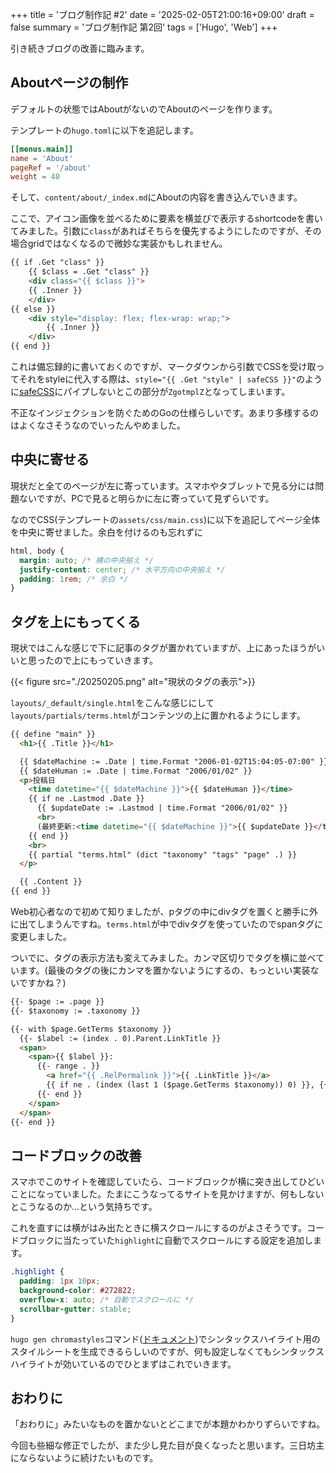+++
title = 'ブログ制作記 #2'
date = '2025-02-05T21:00:16+09:00'
draft = false
summary = 'ブログ制作記 第2回'
tags = ['Hugo', 'Web']
+++

引き続きブログの改善に臨みます。

## Aboutページの制作
デフォルトの状態ではAboutがないのでAboutのページを作ります。

テンプレートの`hugo.toml`に以下を追記します。

```toml
[[menus.main]]
name = 'About'
pageRef = '/about'
weight = 40
```

そして、`content/about/_index.md`にAboutの内容を書き込んでいきます。

ここで、アイコン画像を並べるために要素を横並びで表示するshortcodeを書いてみました。引数に`class`があればそちらを優先するようにしたのですが、その場合gridではなくなるので微妙な実装かもしれません。
```html
{{ if .Get "class" }}
    {{ $class = .Get "class" }}
    <div class="{{ $class }}">
    {{ .Inner }}
    </div>
{{ else }}
    <div style="display: flex; flex-wrap: wrap;">
        {{ .Inner }}
    </div>
{{ end }}
```

これは備忘録的に書いておくのですが、マークダウンから引数でCSSを受け取ってそれをstyleに代入する際は、`style="{{ .Get "style" | safeCSS }}"`のように[safeCSS](https://gohugo.io/functions/safe/css/)にパイプしないとこの部分が`ZgotmplZ`となってしまいます。

不正なインジェクションを防ぐためのGoの仕様らしいです。あまり多様するのはよくなさそうなのでいったんやめました。

## 中央に寄せる
現状だと全てのページが左に寄っています。スマホやタブレットで見る分には問題ないですが、PCで見ると明らかに左に寄っていて見ずらいです。

なのでCSS(テンプレートの`assets/css/main.css`)に以下を追記してページ全体を中央に寄せました。余白を付けるのも忘れずに
```css
html, body {
  margin: auto; /* 横の中央揃え */
  justify-content: center; /* 水平方向の中央揃え */
  padding: 1rem; /* 余白 */
}
```

## タグを上にもってくる
現状ではこんな感じで下に記事のタグが置かれていますが、上にあったほうがいいと思ったので上にもっていきます。

{{< figure src="./20250205.png" alt="現状のタグの表示">}}

`layouts/_default/single.html`をこんな感じにして`layouts/partials/terms.html`がコンテンツの上に置かれるようにします。

```html
{{ define "main" }}
  <h1>{{ .Title }}</h1>

  {{ $dateMachine := .Date | time.Format "2006-01-02T15:04:05-07:00" }}
  {{ $dateHuman := .Date | time.Format "2006/01/02" }}
  <p>投稿日
    <time datetime="{{ $dateMachine }}">{{ $dateHuman }}</time>
    {{ if ne .Lastmod .Date }}
      {{ $updateDate := .Lastmod | time.Format "2006/01/02" }}
      <br>
      (最終更新:<time datetime="{{ $dateMachine }}">{{ $updateDate }}</time>)
    {{ end }}
    <br>
    {{ partial "terms.html" (dict "taxonomy" "tags" "page" .) }}
  </p>

  {{ .Content }}
{{ end }}

```

Web初心者なので初めて知りましたが、pタグの中にdivタグを置くと勝手に外に出てしまうんですね。`terms.html`が中でdivタグを使っていたのでspanタグに変更しました。

ついでに、タグの表示方法も変えてみました。カンマ区切りでタグを横に並べています。(最後のタグの後にカンマを置かないようにするの、もっといい実装ないですかね？)

```html
{{- $page := .page }}
{{- $taxonomy := .taxonomy }}

{{- with $page.GetTerms $taxonomy }}
  {{- $label := (index . 0).Parent.LinkTitle }}
  <span>
    <span>{{ $label }}:
      {{- range . }}
        <a href="{{ .RelPermalink }}">{{ .LinkTitle }}</a>
        {{ if ne . (index (last 1 ($page.GetTerms $taxonomy)) 0) }}, {{ end }}
      {{- end }}
    </span>
  </span>
{{- end }}
```

## コードブロックの改善
スマホでこのサイトを確認していたら、コードブロックが横に突き出してひどいことになっていました。たまにこうなってるサイトを見かけますが、何もしないとこうなるのか…という気持ちです。

これを直すには横がはみ出たときに横スクロールにするのがよさそうです。コードブロックに当たっていた`highlight`に自動でスクロールにする設定を追加します。

```css
.highlight {
  padding: 1px 10px;
  background-color: #272822;
  overflow-x: auto; /* 自動でスクロールに */
  scrollbar-gutter: stable;
}
```

`hugo gen chromastyles`コマンド([ドキュメント](https://gohugo.io/commands/hugo_gen_chromastyles/))でシンタックスハイライト用のスタイルシートを生成できるらしいのですが、何も設定しなくてもシンタックスハイライトが効いているのでひとまずはこれでいきます。

## おわりに
「おわりに」みたいなものを置かないとどこまでが本題かわかりずらいですね。

今回も些細な修正でしたが、また少し見た目が良くなったと思います。三日坊主にならないように続けたいものです。
